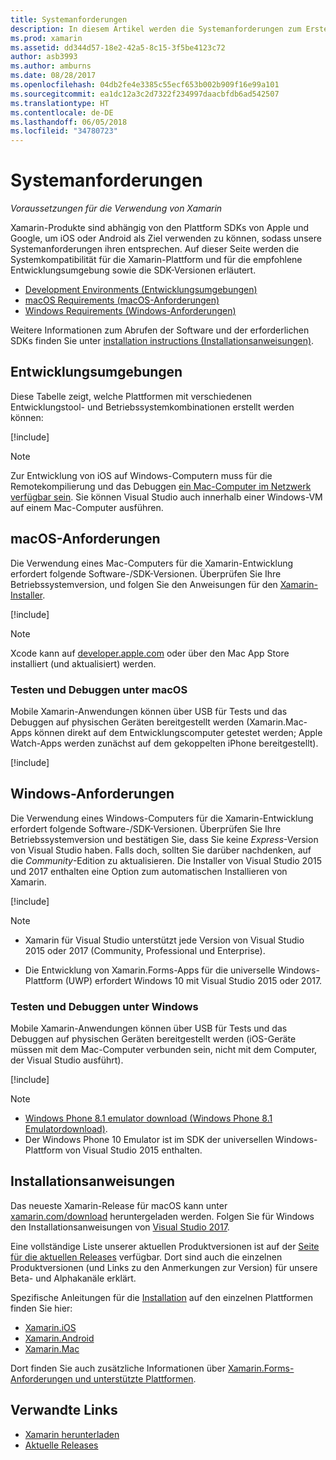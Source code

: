```yaml
---
title: Systemanforderungen
description: In diesem Artikel werden die Systemanforderungen zum Erstellen von Apps mit Xamarin auf Mac- und Windows-Computern aufgeführt. Außerdem sind Links zu Installationsanweisungen enthalten.
ms.prod: xamarin
ms.assetid: dd344d57-18e2-42a5-8c15-3f5be4123c72
author: asb3993
ms.author: amburns
ms.date: 08/28/2017
ms.openlocfilehash: 04db2fe4e3385c55ecf653b002b909f16e99a101
ms.sourcegitcommit: ea1dc12a3c2d7322f234997daacbfdb6ad542507
ms.translationtype: HT
ms.contentlocale: de-DE
ms.lasthandoff: 06/05/2018
ms.locfileid: "34780723"
---
```

# <a name="system-requirements"></a>Systemanforderungen

_Voraussetzungen für die Verwendung von Xamarin_

Xamarin-Produkte sind abhängig von den Plattform SDKs von Apple und Google, um iOS oder Android als Ziel verwenden zu können, sodass unsere Systemanforderungen ihren entsprechen. Auf dieser Seite werden die Systemkompatibilität für die Xamarin-Plattform und für die empfohlene Entwicklungsumgebung sowie die SDK-Versionen erläutert.

- [Development Environments (Entwicklungsumgebungen)](#devenv)
- [macOS Requirements (macOS-Anforderungen)](#mac)
- [Windows Requirements (Windows-Anforderungen)](#windows)

Weitere Informationen zum Abrufen der Software und der erforderlichen SDKs finden Sie unter [installation instructions (Installationsanweisungen)](#install).

<a name="devenv" />

## <a name="development-environments"></a>Entwicklungsumgebungen

Diese Tabelle zeigt, welche Plattformen mit verschiedenen Entwicklungstool- und Betriebssystemkombinationen erstellt werden können:

[!include[](~/cross-platform/includes/development-environment.md)]


> [!NOTE]
> Zur Entwicklung von iOS auf Windows-Computern muss für die Remotekompilierung und das Debuggen [ein Mac-Computer im Netzwerk verfügbar sein](~/ios/get-started/installation/windows/connecting-to-mac/index.md). Sie können Visual Studio auch innerhalb einer Windows-VM auf einem Mac-Computer ausführen.

<a name="mac" />

## <a name="macos-requirements"></a>macOS-Anforderungen

Die Verwendung eines Mac-Computers für die Xamarin-Entwicklung erfordert folgende Software-/SDK-Versionen. Überprüfen Sie Ihre Betriebssystemversion, und folgen Sie den Anweisungen für den [Xamarin-Installer](#install).

[!include[](~/cross-platform/includes/macos-requirements.md)]

> [!NOTE]
> Xcode kann auf [developer.apple.com](https://developer.apple.com/xcode/download/) oder über den Mac App Store installiert (und aktualisiert) werden.

### <a name="testing--debugging-on-macos"></a>Testen und Debuggen unter macOS

Mobile Xamarin-Anwendungen können über USB für Tests und das Debuggen auf physischen Geräten bereitgestellt werden (Xamarin.Mac-Apps können direkt auf dem Entwicklungscomputer getestet werden; Apple Watch-Apps werden zunächst auf dem gekoppelten iPhone bereitgestellt).

[!include[](~/cross-platform/includes/macos-testing.md)]


<a name="windows" />

## <a name="windows-requirements"></a>Windows-Anforderungen

Die Verwendung eines Windows-Computers für die Xamarin-Entwicklung erfordert folgende Software-/SDK-Versionen.
Überprüfen Sie Ihre Betriebssystemversion und bestätigen Sie, dass Sie keine *Express*-Version von Visual Studio haben. Falls doch, sollten Sie darüber nachdenken, auf die *Community*-Edition zu aktualisieren.
Die Installer von Visual Studio 2015 und 2017 enthalten eine Option zum automatischen Installieren von Xamarin.

[!include[](~/cross-platform/includes/windows-requirements.md)]


> [!NOTE]
>
>* Xamarin für Visual Studio unterstützt jede Version von Visual Studio 2015 oder 2017 (Community, Professional und Enterprise).
>
>* Die Entwicklung von Xamarin.Forms-Apps für die universelle Windows-Plattform (UWP) erfordert Windows 10 mit Visual Studio 2015 oder 2017.


### <a name="testing--debugging-on-windows"></a>Testen und Debuggen unter Windows

Mobile Xamarin-Anwendungen können über USB für Tests und das Debuggen auf physischen Geräten bereitgestellt werden (iOS-Geräte müssen mit dem Mac-Computer verbunden sein, nicht mit dem Computer, der Visual Studio ausführt).

[!include[](~/cross-platform/includes/windows-testing.md)]


> [!NOTE]
>
>* [Windows Phone 8.1 emulator download (Windows Phone 8.1 Emulatordownload)](https://www.microsoft.com/download/details.aspx?id=43719).
>* Der Windows Phone 10 Emulator ist im SDK der universellen Windows-Plattform von Visual Studio 2015 enthalten.

<a name="install" />

## <a name="installation-instructions"></a>Installationsanweisungen

Das neueste Xamarin-Release für macOS kann unter [xamarin.com/download](http://xamarin.com/download) heruntergeladen werden. Folgen Sie für Windows den Installationsanweisungen von [Visual Studio 2017](https://docs.microsoft.com/visualstudio/install/install-visual-studio).

Eine vollständige Liste unserer aktuellen Produktversionen ist auf der [Seite für die aktuellen Releases](http://developer.xamarin.com/releases/current/) verfügbar. Dort sind auch die einzelnen Produktversionen (und Links zu den Anmerkungen zur Version) für unsere Beta- und Alphakanäle erklärt.

Spezifische Anleitungen für die [Installation](~/cross-platform/get-started/installation/index.md) auf den einzelnen Plattformen finden Sie hier:

- [Xamarin.iOS](~/ios/get-started/installation/index.md)
- [Xamarin.Android](~/android/get-started/installation/index.md)
- [Xamarin.Mac](~/mac/get-started/installation.md)

Dort finden Sie auch zusätzliche Informationen über [Xamarin.Forms-Anforderungen und unterstützte Plattformen](~/xamarin-forms/get-started/installation.md).


## <a name="related-links"></a>Verwandte Links

- [Xamarin herunterladen](https://xamarin.com/download/)
- [Aktuelle Releases](https://developer.xamarin.com/releases/current/)
